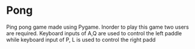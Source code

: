 # Pong

Ping pong game made using Pygame. Inorder to play this game two users are required. Keyboard inputs of A,Q are used to control the left paddle while keyboard input of P, L is used to control the right padd
